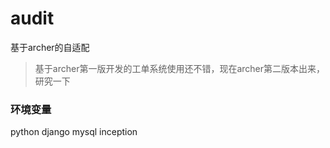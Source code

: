 # audit
基于archer的自适配
>基于archer第一版开发的工单系统使用还不错，现在archer第二版本出来，研究一下

### 环境变量
  python
  django
  mysql
  inception

